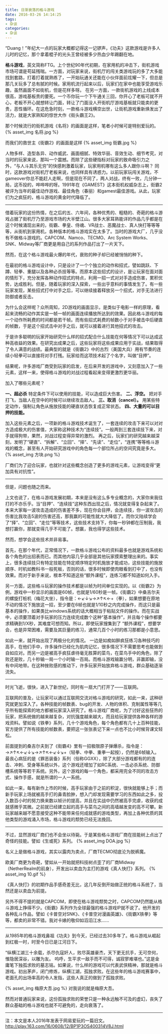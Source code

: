 ```yaml
---
title: 日渐衰落的格斗游戏
date: 2016-03-26 14:14:25
tags: 
- 杂谈
categories:
- 杂谈
---
```




“Duang！”年纪大一点的玩家大概都记得这一记锣声，《功夫》这款游戏是许多人儿时的记忆，那个拿着棍子的光头王曾经被多少热血少年踢翻在地。
 

**格斗游戏**，英文简称FTG。上个世纪90年代初期，在家用机的冲击下，街机游戏市场可谓是苟延残喘。一方面，对玩家来说，街机厅的闯关类游戏玩的多了大多能找到套路，打着打着就熟练了，一开始玩通关还能在小伙伴面前炫耀一下，但总是那几关玩多了总有腻的时候。家用机流行起来以后，玩家们在家中也能享受游戏乐趣，虽然画面不如街机，但是花样多呀。
在另一方面，一款街机游戏的上线成本很高，游戏基板贵的要死。一个币你玩一个下午通关三回，你开心了老板可就不开心，老板不开心就想转让门面，转让了门面没人开街机厅游戏基板就只能卖的更贵，恶性循环。在这危急时刻，一款格斗游戏横空出世，让街机游戏重新焕发出了活力，就是大家熟知的惊世大作《街头霸王2》。

那个时候流行的街机游戏《名将》的画面是这样，笔者小时候可是特别爱玩的。
 {% asset_img 名将.jpg %}

而我们的救世主《街霸2》的画面是这样
  {% asset_img 街霸.jpg %}

人物多样、造型各异、动作威武、画面细腻、特效华丽、音效生动、细节考究，对当时的玩家来说，那叫一个震撼。而除了这些硬指标对玩家的致命吸引力之外，“与人斗其乐无穷”的快感刺激着玩家，玩家用机哪有这么多人跟你斗啊？
同时，这款游戏对街机厅老板来说，也同样具有诱惑力。以前玩家玩闯关游戏，不gameover你总不能赶人走啊，但是现在不同了，两人对战，终有一败，几分钟一局，这币投的，哗哗哗的呀。1991年在《GAMEST》这本街机权威杂志上，街霸2被评为当年的最佳动作游戏、最佳角色（春丽）和gamest最佳游戏。从此，玩家们为之疯狂的，格斗游戏的黄金时代降临了。
 

------------


借着玩家的这份热情，在之后的五、六年间，各种优秀的、粗糙的、奇葩的格斗游戏占据了街机厅乃至游戏市场的大半壁江山。很多大家耳熟能详的作品几乎都是在这个时候涌现出来的，街霸、拳皇、侍魂、VR战士、恶魔战士、真人快打等等等等，从街机到家用机，各种版本的格斗游戏实在太多了。当时的游戏大厂，几乎没有不做格斗游戏的。CAPCOM、Namco、TECMO、Arc System Works、SNK、Midway等厂商更是用自己的系列作品打出了一片天下。
 
然而，在这个格斗游戏最火爆的年代，衰败的种子却已经被悄悄的种下。

在最初的格斗游戏设计中，只是设计了一个个独立的动作和招式，譬如跳跃、下蹲、轻拳、重腿以及各种必杀技等等。而原本这些招式的设计，是让玩家在面对面的情形下，充分发挥各种动作招式的特点，利用一招一式对对手造成伤害，累积优势，达成胜利。但是，随着玩家的深入探索，一些出乎意料的事情发生了。有一些玩家发现，某些招式打中对手之后，可以继续接着释放另一个招式，对手无法进行防御或者反击。

为什么会这样呢？众所周知，2D游戏的画面显示，是类似于电影一样的原理，看起来流畅的动作其实是一帧一帧的画面连续播放所达到的效果。因此格斗游戏的每一个动作所耗费的时间都是若干帧。而有些招式耗费的帧数小于对手被击中后硬直的帧数，于是这个招式击中对手之后，就可以接着进行其他招式的攻击。

于是许多聪明的玩家开始研究什么样的招式配合什么技能在何等情况下可以达成这种高收益的效果。在研究出成果之后，这些玩家将这些成果应用于实战，结果取得了令人满意的战绩。最典型的就是《街霸2》中的古烈（美国大兵）用有节奏的连续小轻拳可以直接将对手打残。玩家给而这项技术起了个名字，叫做“目押”。

 

结果呢，许多游戏厂商受到玩家的启发，在后来开发的游戏中，又刻意加入了一些元素，这样一来，使得格斗游戏的对战过程看起来变得更激烈更华丽。

加入了哪些元素呢？

**一、超必杀**
特定条件下可以使用的技能，可以造成巨大伤害。
**二、浮空。**
把对手打飞，当敌人在空中的时候可以继续攻击敌人。
**三、取消（cancel）。**
用某些特定动作，强制让角色从施放技能的硬直状态恢复成正常状态。
**四、大量的可以目押的技能。**

加入这些元素之后，一项新的格斗游戏技术诞生了，一套连续的攻击下来可以对对方造成极大的伤害值，大家称这种技术为“连续技”。一般两到三套连续技下来，对手就得狗带，果然，对战过程变得异常的激烈。
再之后，玩家们的研究越来越深刻，发明了“硬直”、“拆解”、“立回”、“择”、“先读”、“走位”，“连携”等等格斗游戏的概念，甚至有人开始研究游戏中的角色每一个部位所占的空间究竟是多大。
   {% asset_img 方块.png %}
   
厂商们为了迎合玩家，也就针对这些概念创造了更多的游戏元素，让游戏变得“更加具有对抗性”。



-------------


但是，问题也随之而来。

上文也说了，在格斗游戏发展初期，本来是没有这么多专业概念的，大家你来我往打的不亦乐乎。当“目押”、“连续技”这种东西出现之后，情况就变得复杂起来了。本来大家每一波攻击造成的伤害差不多，现在你会目押，会连续技，你一波攻击的伤害比我攻击5波的伤害还高，那我赢的可能性就大大降低了。而你又陆续学会了“择”、“立回”、“走位”等等技术，这些技术支持下，你每一秒钟都在压制我，我想打赢你，那就变得几乎不可能了。想赢，我也得学这些技术。


然而，想学会这些技术并非易事。

首先，在那个年代，正常情况下，一款格斗游戏公布的资料最多也就是游戏系统和各个角色的出招表而已。而其他内容几乎全部是其他玩家摸索整理出来的。事实上，很多连续技只有特定技能在特定顺序特定时机施放才能成功，这些技能的施放顺序、时机如教科书一般死板，否则的话，很多时候即使肉眼看到打中了，也没有效果。而对于新手来说，根本不知道这些“额外课程”，连练习都不知道如何入手。
 
另一方面，这些格斗玩家的操作技术都是以帧为时间单位实现的。以《街霸2》为例，游戏中一秒显示的画面是60帧，也就是1/60秒是一帧。《街霸2》中桑吉尔夫的螺旋打桩机（梅花大坐），指令是：←↙↓↘→↗↑↖←+（拳），如果想要在原地不动的情况下施放这一招，至少要在6帧也就是1/10秒之内完成操作，而这只是最基本的操作，如果类比windows系统的话大概相当于粘贴文件的操作。而在实战中，必须要顶着对手玩家的压力连续完成数个这种“基本操作”，并且每个操作都要求精确到1/X秒，其难度可想而知。所以，即使玩家搜集到了 “额外课程”，想要学会，也是异常困难，需要及其巨量的练习，通常几百个小时的练习那都是小意思。
 
如此一来，就开始出现了两极分化的情况。
一边是如痴如醉疯狂练习各种技巧的高手，在他们手中，许多操作已经化为肌肉记忆，很多情况下不需要思考也能做到自如应对。而另一边是被高手疯狂虐待毫无胜算的菜鸟，在菜鸟手中的角色，除了败还是败，几十秒输一局一个小时输一百局。而格斗游戏输赢分明，非赢即输，没有中间地带。在这种挫败感的推动下，许多玩家开始放弃格斗游戏，群众基础逐渐流失。





---------------


时光飞逝，很快，进入了新世纪，同时有一扇大门打开了——互联网。
 

互联网的普及，让玩家可以通过互联网交流对格斗游戏的研究，如此一来，这种研究就更加深入了。各种技能的帧数表、bug的开发、人物的体积、克制属性等等几乎所有能探索的地方都被玩家深入研究了。格斗游戏厂商呢，为了讨好这些狂热的玩家，把系统做的越来越复杂，对抗强度越来越大，而且给玩家提供各种各样的游戏资料。譬如说《铁拳》系列，几十个游戏角色，每个角色都有几十上百种技能，官方提供了所有技能的帧数表，要把这一张张表记下来一点也不比小时候背课文轻松。
 

前面提到的桑吉尔夫到了《街霸4》里有一招极限原子弹爆杀，指令是：→↗↑↖←↙↓↘→↗↑↖←↙↓↘+（轻拳、中拳、重拳一起按），仍然是6帧输入。最丧心病狂的是《罪恶装备》系列（俗称GGXX），除了大部分游戏都有的的连击、冲刺、受身等系统以外，这个游戏还增加了如RC系统、一击必杀系统、防御槽系统等等若干系统。另外，这个游戏的每一个角色，都采用完全不同的攻击方式、操作手感，就是所谓的一人一系统。
 
如此一来，每有新作上市的时候，高手玩家由于之前的积淀，很快就能够上手；而新手玩家上场就被高手打的鼻青脸肿，想入门却发现需要学习的东西如此之多，投入数百小时的努力换来数以帧计的提高，并且在实战中仍然被高手完虐，收获的成就感微乎其微。之前就已经建立起的高手与菜鸟之间的高墙越发变的高不可攀。新玩家越来越不愿意接受这种不能带来任何成就感的游戏类型，再加上各种优质的其他类型的游戏涌入市场，格斗游戏的颓势已经无法挽回。




-----------




不过，显然游戏厂商们也不会坐以待毙。于是某些格斗游戏厂商在技能树上点出了奇怪的技能。譬如《生或死》系列。
    {% asset_img DOA.jpg %}

名义上是做格斗游戏，其实以露肉为卖点，厂商TECMO彻底沦为脱裤魔。

欧美厂商更为奇葩，譬如从一开始就把科技树点歪了的厂商Midway（NetherRealm的前身），开发出以卖血为主打的游戏《真人快打》系列。
     {% asset_img 10.gif %}

《真人快打》的初期作品手感奇差无比，这几年反倒开始做正统的格斗系统了，当然还是以卖血为前提。
 

另外不得不提的就是CAPCOM，即使在格斗游戏颓势之时，CAPCOM仍然能从格斗游戏上挣得不少。《街霸》系列作为全球最强的格斗游戏IP就不说了。他开发的各种乱斗作品，譬如《卡普空对SNK》、《卡普空对漫画英雄》、《街霸X铁拳》等等，都卖的非常不错。我对卡婊的敬仰如滔滔江水……
 



-----------



从1985年的格斗游戏鼻祖《功夫》到今天，已经过去30多年了。格斗游戏从崛起到红极一时，时至今日已是江河日下。

“纵横江湖三十余载，杀尽仇寇奸人，败尽英雄豪杰，天下更无抗手，无可奈何，惟隐居深谷，以雕为友。 呜呼，生平求一敌手而不可得，诚寂寥难堪也。”这是金庸笔下独孤求败的墓志铭。如果说，什么样的游戏可以代表武侠精神，那就是格斗游戏。初出茅庐，闭门修炼，纵横江湖，孤独求败。在这些年的格斗游戏赛事中，老面孔的出场率高的令人发指，这些人真正的做到了孤独求败。

{% asset_img 梅原大吾.jpg %}
对我说的就是梅原大吾。
 

然而对普通玩家来说，这份孤独求败的荣誉只是一种永远触不可及的虚幻，丧失了群众基础的格斗游戏也就不可避免的，走向衰落了。




----------


注：本文是本人2016年发表于网易爱玩的一篇旧文。
http://play.163.com/16/0608/12/BP1P3OS400314V8J.html
